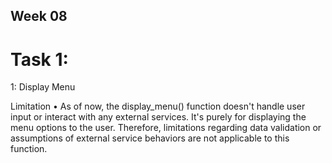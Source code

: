 ## Week 08 

# Task 1:
1: Display Menu

Limitation
   •	As of now, the display_menu() function doesn't handle user input or interact with any external services. It's purely for displaying the menu options to the     user. Therefore, limitations regarding data validation or assumptions of external service behaviors are not applicable to this function. 



